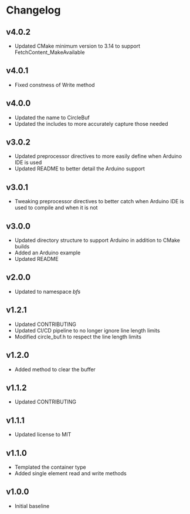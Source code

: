 # Changelog

## v4.0.2
- Updated CMake minimum version to 3.14 to support FetchContent_MakeAvailable

## v4.0.1
- Fixed constness of Write method

## v4.0.0
- Updated the name to CircleBuf
- Updated the includes to more accurately capture those needed

## v3.0.2
- Updated preprocessor directives to more easily define when Arduino IDE is used
- Updated README to better detail the Arduino support

## v3.0.1
- Tweaking preprocessor directives to better catch when Arduino IDE is used to compile and when it is not

## v3.0.0
- Updated directory structure to support Arduino in addition to CMake builds
- Added an Arduino example
- Updated README

## v2.0.0
- Updated to namespace *bfs*

## v1.2.1
- Updated CONTRIBUTING
- Updated CI/CD pipeline to no longer ignore line length limits
- Modified circle_buf.h to respect the line length limits

## v1.2.0
- Added method to clear the buffer

## v1.1.2
- Updated CONTRIBUTING

## v1.1.1
- Updated license to MIT

## v1.1.0
- Templated the container type
- Added single element read and write methods

## v1.0.0
- Initial baseline

